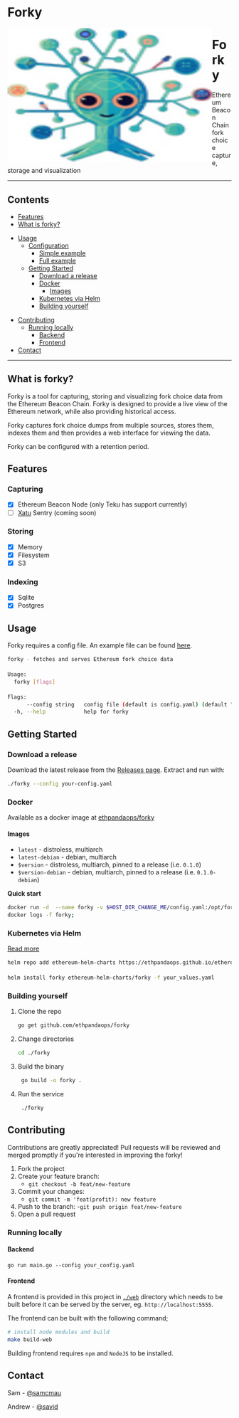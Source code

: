# Forky

<img align="left"  width="460" height="300" src="/web/src/assets/forky_logo_small.png">
  <h1> Forky </h1>
</img>

Ethereum Beacon Chain fork choice capture, storage and visualization

----------

## Contents

* [Features](#features)
* [What is forky?](#what-is-forky)
- [Usage](#usage) 
  * [Configuration](#configuration)
    + [Simple example](#simple-example)
    + [Full example](#full-example)
  * [Getting Started](#getting-started)
    + [Download a release](#download-a-release)
    + [Docker](#docker)
      - [Images](#images)
    + [Kubernetes via Helm](#kubernetes-via-helm)
    + [Building yourself](#building-yourself)
* [Contributing](#contributing)
  + [Running locally](#running-locally)
    - [Backend](#backend)
    - [Frontend](#frontend)
* [Contact](#contact)

----------

## What is forky?

Forky is a tool for capturing, storing and visualizing fork choice data from the Ethereum Beacon Chain. Forky is designed to provide a live view of the Ethereum network, while also providing historical access.

Forky captures fork choice dumps from multiple sources, stores them, indexes them and then provides a web interface for viewing the data.

Forky can be configured with a retention period.

## Features

### Capturing

* [x] Ethereum Beacon Node (only Teku has support currently)
* [ ] [Xatu](https://github.com/ethpandaops/xatu) Sentry (coming soon)

### Storing

* [x] Memory
* [x] Filesystem
* [x] S3

### Indexing

* [x] Sqlite
* [x] Postgres

## Usage

Forky requires a config file. An example file can be found [here](https://github.com/ethpandaops/forky/blob/master/example_config.yaml).

```bash
forky - fetches and serves Ethereum fork choice data

Usage:
  forky [flags]

Flags:
      --config string   config file (default is config.yaml) (default "config.yaml")
  -h, --help            help for forky
```

## Getting Started

### Download a release

Download the latest release from the [Releases page](https://github.com/ethpandaops/forky/releases). Extract and run with:

```bash
./forky --config your-config.yaml
```

### Docker

Available as a docker image at [ethpandaops/forky](https://hub.docker.com/r/ethpandaops/forky/tags)
#### Images

- `latest` - distroless, multiarch
- `latest-debian` - debian, multiarch
- `$version` - distroless, multiarch, pinned to a release (i.e. `0.1.0`)
- `$version-debian` - debian, multiarch, pinned to a release (i.e. `0.1.0-debian`)

**Quick start**

```bash
docker run -d  --name forky -v $HOST_DIR_CHANGE_ME/config.yaml:/opt/forky/config.yaml -p 9090:9090 -p 5555:5555 -it ethpandaops/forky:latest --config /opt/forky/config.yaml;
docker logs -f forky;
```

### Kubernetes via Helm

[Read more](https://github.com/skylenet/ethereum-helm-charts/tree/master/charts/forky)

```bash
helm repo add ethereum-helm-charts https://ethpandaops.github.io/ethereum-helm-charts

helm install forky ethereum-helm-charts/forky -f your_values.yaml
```

### Building yourself

1. Clone the repo
   ```sh
   go get github.com/ethpandaops/forky
   ```
2. Change directories
   ```sh
   cd ./forky
   ```
3. Build the binary
   ```sh  
    go build -o forky .
   ```
4. Run the service
   ```sh  
    ./forky
   ```

## Contributing

Contributions are greatly appreciated! Pull requests will be reviewed and merged promptly if you're interested in improving the forky!

1. Fork the project
2. Create your feature branch:
    - `git checkout -b feat/new-feature`
3. Commit your changes:
    - `git commit -m 'feat(profit): new feature`
4. Push to the branch:
    -`git push origin feat/new-feature`
5. Open a pull request

### Running locally
#### Backend
```
go run main.go --config your_config.yaml
```

#### Frontend

A frontend is provided in this project in [`./web`](https://github.com/ethpandaops/forky/blob/master/example_config.yaml) directory which needs to be built before it can be served by the server, eg. `http://localhost:5555`.

The frontend can be built with the following command;
```bash
# install node modules and build
make build-web
```

Building frontend requires `npm` and `NodeJS` to be installed.


## Contact

Sam - [@samcmau](https://twitter.com/samcmau)

Andrew - [@savid](https://twitter.com/Savid)
